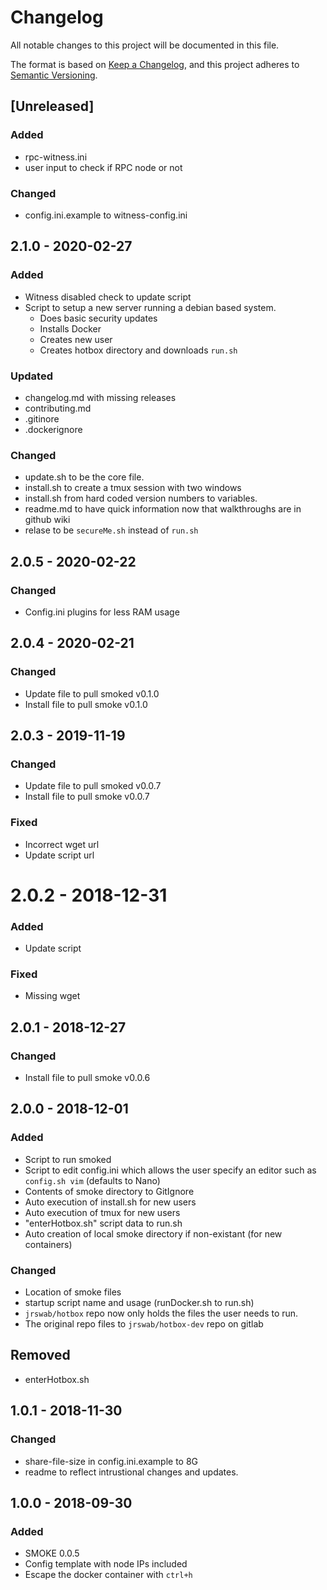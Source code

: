 # Changelog
All notable changes to this project will be documented in this file.

The format is based on [Keep a Changelog](https://keepachangelog.com/en/1.0.0/),
and this project adheres to [Semantic Versioning](https://semver.org/spec/v2.0.0.html).

## [Unreleased]
### Added
- rpc-witness.ini
- user input to check if RPC node or not

### Changed
- config.ini.example to witness-config.ini

## 2.1.0 - 2020-02-27
### Added
- Witness disabled check to update script
- Script to setup a new server running a debian based system.
  - Does basic security updates
  - Installs Docker
  - Creates new user
  - Creates hotbox directory and downloads `run.sh`

### Updated
- changelog.md with missing releases
- contributing.md
- .gitinore
- .dockerignore

### Changed
- update.sh to be the core file.
- install.sh to create a tmux session with two windows
- install.sh from hard coded version numbers to variables.
- readme.md to have quick information now that walkthroughs are in github wiki
- relase to be `secureMe.sh` instead of `run.sh`

## 2.0.5 - 2020-02-22
### Changed
- Config.ini plugins for less RAM usage

## 2.0.4 - 2020-02-21
### Changed
- Update file to pull smoked v0.1.0
- Install file to pull smoke v0.1.0

## 2.0.3 - 2019-11-19
### Changed
- Update file to pull smoked v0.0.7
- Install file to pull smoke v0.0.7

### Fixed
- Incorrect wget url
- Update script url

# 2.0.2 - 2018-12-31
### Added
- Update script

### Fixed
- Missing wget

## 2.0.1 - 2018-12-27
### Changed
- Install file to pull smoke v0.0.6

## 2.0.0 - 2018-12-01
### Added
- Script to run smoked
- Script to edit config.ini which allows the user specify an editor such as
  `config.sh vim` (defaults to Nano)
- Contents of smoke directory to GitIgnore
- Auto execution of install.sh for new users
- Auto execution of tmux for new users
- "enterHotbox.sh" script data to run.sh
- Auto creation of local smoke directory if non-existant (for new containers)

### Changed
- Location of smoke files
- startup script name and usage (runDocker.sh to run.sh)
- `jrswab/hotbox` repo now only holds the files the user needs to run.
- The original repo files to `jrswab/hotbox-dev` repo on gitlab

## Removed
- enterHotbox.sh

## 1.0.1 - 2018-11-30
### Changed
- share-file-size in config.ini.example to 8G
- readme to reflect intrustional changes and updates.

## 1.0.0 - 2018-09-30
### Added
- SMOKE 0.0.5
- Config template with node IPs included
- Escape the docker container with `ctrl+h`
